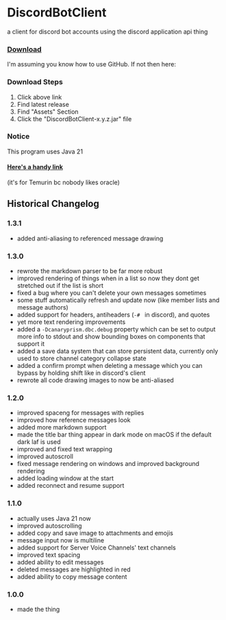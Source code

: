 # DiscordBotClient

a client for discord bot accounts using the discord application api thing

### [Download](https://github.com/Canary-Prism/DiscordBotClient/releases/)

I'm assuming you know how to use GitHub. If not then here:

### Download Steps

1. Click above link
2. Find latest release
3. Find "Assets" Section
4. Click the "DiscordBotClient-x.y.z.jar" file

### Notice

This program uses Java 21

#### [Here's a handy link](https://adoptium.net/temurin/releases/?version=21)

(it's for Temurin bc nobody likes oracle)


## Historical Changelog

### 1.3.1
- added anti-aliasing to referenced message drawing

### 1.3.0
- rewrote the markdown parser to be far more robust
- improved rendering of things when in a list so now they dont get stretched out if the list is short
- fixed a bug where you can't delete your own messages sometimes
- some stuff automatically refresh and update now (like member lists and message authors)
- added support for headers, antiheaders (`-# ` in discord), and quotes
- yet more text rendering improvements
- added a `-Dcanaryprism.dbc.debug` property which can be set to output more info to stdout and show bounding boxes on components that support it
- added a save data system that can store persistent data, currently only used to store channel category collapse state
- added a confirm prompt when deleting a message which you can bypass by holding shift like in discord's client
- rewrote all code drawing images to now be anti-aliased

### 1.2.0
- improved spaceng for messages with replies
- improved how reference messages look
- added more markdown support
- made the title bar thing appear in dark mode on macOS if the default dark laf is used
- improved and fixed text wrapping
- improved autoscroll
- fixed message rendering on windows and improved background rendering
- added loading window at the start
- added reconnect and resume support

### 1.1.0
- actually uses Java 21 now
- improved autoscrolling
- added copy and save image to attachments and emojis
- message input now is multiline
- added support for Server Voice Channels' text channels
- improved text spacing
- added ability to edit messages
- deleted messages are highlighted in red
- added ability to copy message content

### 1.0.0
- made the thing